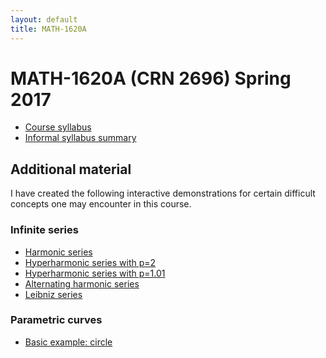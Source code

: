 ```yaml
---
layout: default
title: MATH-1620A
---
```


# MATH-1620A (CRN 2696) Spring 2017

* [Course syllabus](syllabus/)
* [Informal syllabus summary](summary/)

## Additional material

I have created the following interactive demonstrations for certain
difficult concepts one may encounter in this course.

### Infinite series

- [Harmonic series](series-p1/)
- [Hyperharmonic series with p=2](series-p2/)
- [Hyperharmonic series with p=1.01](series-p101/)
- [Alternating harmonic series](series-a1/)
- [Leibniz series](series-leibniz/)

### Parametric curves

- [Basic example: circle](parametric/)
